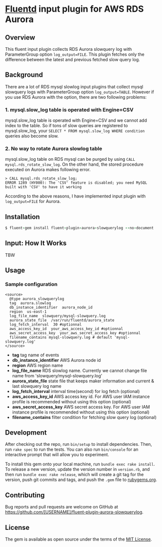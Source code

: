 # [Fluentd](http://fluentd.org) input plugin for AWS RDS Aurora

## Overview
This fluent input plugin collects RDS Aurora slowquery log with ParameterGroup option `log_output=FILE`.
This plugin fetches only the difference between the latest and previous fetched slow query log.

## Background
There are a lot of RDS mysql slowlog input plugins that collect mysql slowquery logs with ParameterGroup option `log_output=TABLE`.
However if you use RDS Aurora with the option, there are two following problems:

### 1. mysql.slow_log table is operated with Engine=CSV

mysql.slow_log table is operated with Engine=CSV and we cannot add index to the table.
So if tons of slow queries are registered to mysql.slow_log, your `SELECT * FROM mysql.slow_log WHERE condition` queries also become slow.

### 2. No way to rotate Aurora slowlog table

mysql.slow_log table on RDS mysql can be purged by using `CALL mysql.rds_rotate_slow_log`. On the other hand, the stored procedure executed on Aurora makes following error.

```
> CALL mysql.rds_rotate_slow_log;
ERROR 1289 (HY000): The 'CSV' feature is disabled; you need MySQL built with 'CSV' to have it working
```

According to the above reasons, I have implemented input plugin with `log_output=FILE` for Aurora.

## Installation

```ruby
$ fluent-gem install fluent-plugin-aurora-slowquerylog --no-document
```

## Input: How It Works
TBW

## Usage
### Sample configuration

```
<source>
  @type aurora_slowquerylog
  tag  aurora.slowlog
  db_instance_identifier  aurora_node_id
  region  us-east-1
  log_file_name  slowquery/mysql-slowquery.log
  aurora_state_file  /var/run/fluentd/aurora_state
  log_fetch_interval  30 #optionnal
  aws_access_key_id  your_aws_access_key_id #optionnal
  aws_secret_access_key  your_aws_secret_access_key #optionnal
  filename_contains mysql-slowquery.log # default 'mysql-slowquery.log'
</source>
```

* **tag** tag name of events
* **db_instance_identifier** AWS Aurora node id
* **region** AWS region name
* **log_file_name** RDS slowlog name. Currently we cannot change file name from 'slowquery/mysql-slowquery.log'
* **aurora_state_file** state file that keeps maker information and current & last slowquery log name
* **log_fetch_interval** interval time(second) for log fetch (optional)
* **aws_access_key_id** AWS access key id. For AWS user IAM instance profile is recommended without using this option (optional)
* **aws_secret_access_key** AWS secret access key. For AWS user IAM instance profile is recommended without using this option (optional)
* **filename_contains** filter condition for fetching slow query log (optional)


## Development

After checking out the repo, run `bin/setup` to install dependencies. Then, run `rake spec` to run the tests. You can also run `bin/console` for an interactive prompt that will allow you to experiment.

To install this gem onto your local machine, run `bundle exec rake install`. To release a new version, update the version number in `version.rb`, and then run `bundle exec rake release`, which will create a git tag for the version, push git commits and tags, and push the `.gem` file to [rubygems.org](https://rubygems.org).

## Contributing

Bug reports and pull requests are welcome on GitHub at https://github.com/[USERNAME]/fluent-plugin-aurora-slowquerylog.


## License

The gem is available as open source under the terms of the [MIT License](http://opensource.org/licenses/MIT).

